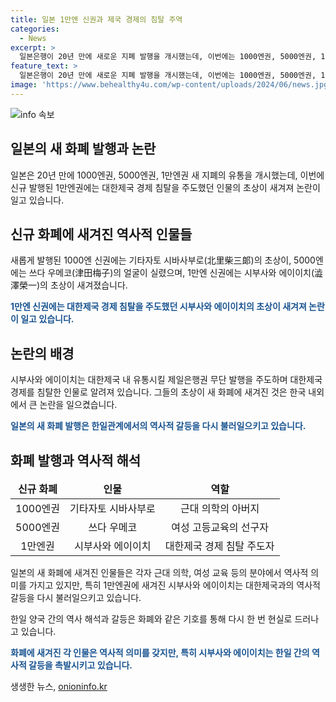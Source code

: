```yaml
---
title: 일본 1만엔 신권과 제국 경제의 침탈 주역
categories:
  - News
excerpt: >
  일본은행이 20년 만에 새로운 지폐 발행을 개시했는데, 이번에는 1000엔권, 5000엔권, 1만엔권의 유통을 시작했다. 새 지폐에는 일본 근대 의학의 아버지로 알려진 시바사부로의 초상과 쓰다 우메코의 얼굴이 새겨졌다. 그러나 1만엔 신권에는 대한제국의 경제 침탈을 이끈 시부사와 에이이치의 초상이 논란을 빚고 있다. 일본의 신권 발행은 한일병합 이후 처음이며, 이에 관련된 비판과 우려가 제기되고 있다.
feature_text: >
  일본은행이 20년 만에 새로운 지폐 발행을 개시했는데, 이번에는 1000엔권, 5000엔권, 1만엔권의 유통을 시작했다. 새 지폐에는 일본 근대 의학의 아버지로 알려진 시바사부로의 초상과 쓰다 우메코의 얼굴이 새겨졌다. 그러나 1만엔 신권에는 대한제국의 경제 침탈을 이끈 시부사와 에이이치의 초상이 논란을 빚고 있다. 일본의 신권 발행은 한일병합 이후 처음이며, 이에 관련된 비판과 우려가 제기되고 있다.
image: 'https://www.behealthy4u.com/wp-content/uploads/2024/06/news.jpg'
---
```


<p><img src="https://www.behealthy4u.com/wp-content/uploads/2024/06/news.jpg" alt="info 속보" /></p>

<h2 data-ke-size="size26">일본의 새 화폐 발행과 논란</h2>

<p data-ke-size="size16">일본은 20년 만에 1000엔권, 5000엔권, 1만엔권 새 지폐의 유통을 개시했는데, 이번에 신규 발행된 1만엔권에는 대한제국 경제 침탈을 주도했던 인물의 초상이 새겨져 논란이 일고 있습니다.</p>

<h2 data-ke-size="size24">신규 화폐에 새겨진 역사적 인물들</h2>

<p data-ke-size="size16">새롭게 발행된 1000엔 신권에는 기타자토 시바사부로(北里柴三郞)의 초상이, 5000엔에는 쓰다 우메코(津田梅子)의 얼굴이 실렸으며, 1만엔 신권에는 시부사와 에이이치(澁澤榮一)의 초상이 새겨졌습니다.</p>

<p data-ke-size="size16"><b><span style="color: #1a5490;">1만엔 신권에는 대한제국 경제 침탈을 주도했던 시부사와 에이이치의 초상이 새겨져 논란이 일고 있습니다.</span></b></p>

<h2 data-ke-size="size24">논란의 배경</h2>

<p data-ke-size="size16">시부사와 에이이치는 대한제국 내 유통시킬 제일은행권 무단 발행을 주도하며 대한제국 경제를 침탈한 인물로 알려져 있습니다. 그들의 초상이 새 화폐에 새겨진 것은 한국 내외에서 큰 논란을 일으켰습니다.</p>

<p data-ke-size="size16"><b><span style="color: #1a5490;">일본의 새 화폐 발행은 한일관계에서의 역사적 갈등을 다시 불러일으키고 있습니다.</span></b></p>

<h2 data-ke-size="size24">화폐 발행과 역사적 해석</h2>

<table>
    <thead>
        <tr>
            <td style="text-align: center; height: 17px;"><b>신규 화폐</b></td>
            <td style="text-align: center; height: 17px;"><b>인물</b></td>
            <td style="text-align: center; height: 17px;"><b>역할</b></td>
        </tr>
    </thead>
    <tbody>
        <tr>
            <td style="text-align: center; height: 17px;">1000엔권</td>
            <td style="text-align: center; height: 17px;">기타자토 시바사부로</td>
            <td style="text-align: center; height: 17px;">근대 의학의 아버지</td>
        </tr>
        <tr>
            <td style="text-align: center; height: 17px;">5000엔권</td>
            <td style="text-align: center; height: 17px;">쓰다 우메코</td>
            <td style="text-align: center; height: 17px;">여성 고등교육의 선구자</td>
        </tr>
        <tr>
            <td style="text-align: center; height: 17px;">1만엔권</td>
            <td style="text-align: center; height: 17px;">시부사와 에이이치</td>
            <td style="text-align: center; height: 17px;">대한제국 경제 침탈 주도자</td>
        </tr>
    </tbody>
</table>

<p data-ke-size="size16">일본의 새 화폐에 새겨진 인물들은 각자 근대 의학, 여성 교육 등의 분야에서 역사적 의미를 가지고 있지만, 특히 1만엔권에 새겨진 시부사와 에이이치는 대한제국과의 역사적 갈등을 다시 불러일으키고 있습니다.</p>

<p data-ke-size="size16">한일 양국 간의 역사 해석과 갈등은 화폐와 같은 기호를 통해 다시 한 번 현실로 드러나고 있습니다.</p>

<p data-ke-size="size16"><b><span style="color: #1a5490;">화폐에 새겨진 각 인물은 역사적 의미를 갖지만, 특히 시부사와 에이이치는 한일 간의 역사적 갈등을 촉발시키고 있습니다.</span></b></p>
생생한 뉴스, <a href="https://onioninfo.kr" rel="dofollow">onioninfo.kr</a>


